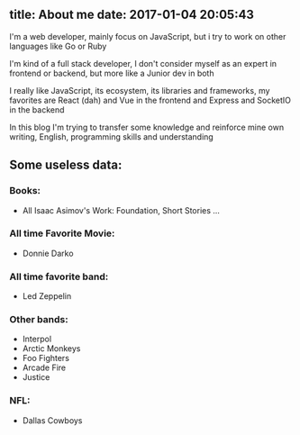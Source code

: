 title: About me
date: 2017-01-04 20:05:43
---

I'm a web developer, mainly focus on JavaScript, but i try to work on other languages like Go or Ruby

I'm kind of a full stack developer, I don't consider myself as an expert in frontend or backend, but more like a Junior dev in both  

I really like JavaScript, its ecosystem, its libraries and frameworks, my favorites are React (dah) and Vue in the frontend and Express and SocketIO in the backend

In this blog I'm trying to transfer some knowledge and reinforce mine own writing, English, programming skills and understanding   

## Some useless data:

### Books:
* All Isaac Asimov's Work: Foundation, Short Stories ...  

### All time Favorite Movie:
* Donnie Darko

### All time favorite band:
* Led Zeppelin

### Other bands:
* Interpol
* Arctic Monkeys
* Foo Fighters
* Arcade Fire
* Justice

### NFL:
* Dallas Cowboys
